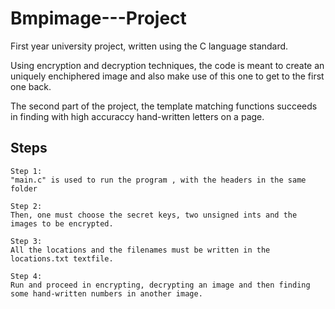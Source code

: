# Bmpimage---Project

First year university project, written using the C language standard. 

Using encryption and decryption techniques, the code is meant to create an uniquely enchiphered image and also make use of this one to get to the first one back.

The second part of the project, the template matching functions succeeds in finding with high accuraccy hand-written letters on a page. 

## Steps
```
Step 1:
"main.c" is used to run the program , with the headers in the same folder

Step 2:
Then, one must choose the secret keys, two unsigned ints and the images to be encrypted. 

Step 3:
All the locations and the filenames must be written in the locations.txt textfile.

Step 4:
Run and proceed in encrypting, decrypting an image and then finding some hand-written numbers in another image.

```
